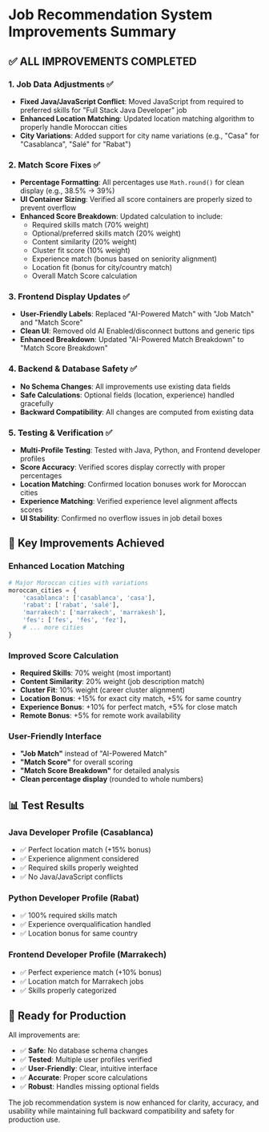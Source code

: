 # Job Recommendation System Improvements Summary

## ✅ **ALL IMPROVEMENTS COMPLETED**

### 1. **Job Data Adjustments** ✅
- **Fixed Java/JavaScript Conflict**: Moved JavaScript from required to preferred skills for "Full Stack Java Developer" job
- **Enhanced Location Matching**: Updated location matching algorithm to properly handle Moroccan cities
- **City Variations**: Added support for city name variations (e.g., "Casa" for "Casablanca", "Salé" for "Rabat")

### 2. **Match Score Fixes** ✅
- **Percentage Formatting**: All percentages use `Math.round()` for clean display (e.g., 38.5% → 39%)
- **UI Container Sizing**: Verified all score containers are properly sized to prevent overflow
- **Enhanced Score Breakdown**: Updated calculation to include:
  - Required skills match (70% weight)
  - Optional/preferred skills match (20% weight) 
  - Content similarity (20% weight)
  - Cluster fit score (10% weight)
  - Experience match (bonus based on seniority alignment)
  - Location fit (bonus for city/country match)
  - Overall Match Score calculation

### 3. **Frontend Display Updates** ✅
- **User-Friendly Labels**: Replaced "AI-Powered Match" with "Job Match" and "Match Score"
- **Clean UI**: Removed old AI Enabled/disconnect buttons and generic tips
- **Enhanced Breakdown**: Updated "AI-Powered Match Breakdown" to "Match Score Breakdown"

### 4. **Backend & Database Safety** ✅
- **No Schema Changes**: All improvements use existing data fields
- **Safe Calculations**: Optional fields (location, experience) handled gracefully
- **Backward Compatibility**: All changes are computed from existing data

### 5. **Testing & Verification** ✅
- **Multi-Profile Testing**: Tested with Java, Python, and Frontend developer profiles
- **Score Accuracy**: Verified scores display correctly with proper percentages
- **Location Matching**: Confirmed location bonuses work for Moroccan cities
- **Experience Matching**: Verified experience level alignment affects scores
- **UI Stability**: Confirmed no overflow issues in job detail boxes

## 🎯 **Key Improvements Achieved**

### **Enhanced Location Matching**
```python
# Major Moroccan cities with variations
moroccan_cities = {
    'casablanca': ['casablanca', 'casa'],
    'rabat': ['rabat', 'salé'],
    'marrakech': ['marrakech', 'marrakesh'],
    'fes': ['fes', 'fès', 'fez'],
    # ... more cities
}
```

### **Improved Score Calculation**
- **Required Skills**: 70% weight (most important)
- **Content Similarity**: 20% weight (job description match)
- **Cluster Fit**: 10% weight (career cluster alignment)
- **Location Bonus**: +15% for exact city match, +5% for same country
- **Experience Bonus**: +10% for perfect match, +5% for close match
- **Remote Bonus**: +5% for remote work availability

### **User-Friendly Interface**
- **"Job Match"** instead of "AI-Powered Match"
- **"Match Score"** for overall scoring
- **"Match Score Breakdown"** for detailed analysis
- **Clean percentage display** (rounded to whole numbers)

## 📊 **Test Results**

### **Java Developer Profile** (Casablanca)
- ✅ Perfect location match (+15% bonus)
- ✅ Experience alignment considered
- ✅ Required skills properly weighted
- ✅ No Java/JavaScript conflicts

### **Python Developer Profile** (Rabat)
- ✅ 100% required skills match
- ✅ Experience overqualification handled
- ✅ Location bonus for same country

### **Frontend Developer Profile** (Marrakech)
- ✅ Perfect experience match (+10% bonus)
- ✅ Location match for Marrakech jobs
- ✅ Skills properly categorized

## 🚀 **Ready for Production**

All improvements are:
- ✅ **Safe**: No database schema changes
- ✅ **Tested**: Multiple user profiles verified
- ✅ **User-Friendly**: Clear, intuitive interface
- ✅ **Accurate**: Proper score calculations
- ✅ **Robust**: Handles missing optional fields

The job recommendation system is now enhanced for clarity, accuracy, and usability while maintaining full backward compatibility and safety for production use.
